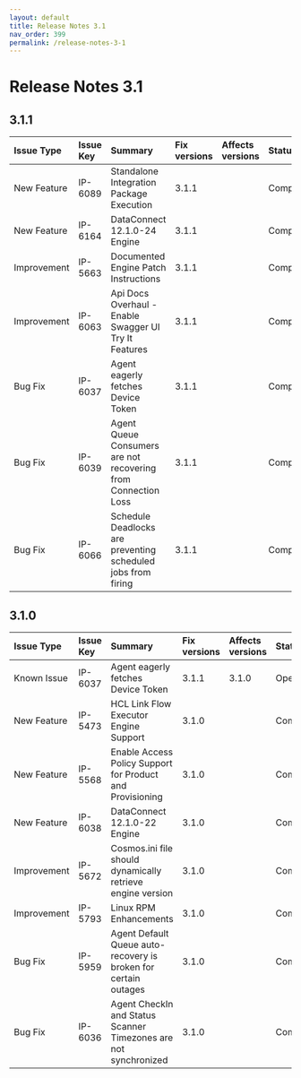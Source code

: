 ```yaml
---
layout: default
title: Release Notes 3.1
nav_order: 399
permalink: /release-notes-3-1
---
```

# Release Notes 3.1

## 3.1.1

| Issue Type  | Issue Key | Summary                                                                    | Fix versions | Affects versions | Status      |
|:------------|:----------|:---------------------------------------------------------------------------|:-------------|:-----------------|:------------|
| New Feature | IP-6089   | Standalone Integration Package Execution                                   | 3.1.1        |                  | Completed   |
| New Feature | IP-6164   | DataConnect 12.1.0-24 Engine                                               | 3.1.1        |                  | Completed   |
| Improvement | IP-5663   | Documented Engine Patch Instructions                                       | 3.1.1        |                  | Completed   |
| Improvement | IP-6063   | Api Docs Overhaul - Enable Swagger UI Try It Features                       | 3.1.1        |                  | Completed   |
| Bug Fix     | IP-6037   | Agent eagerly fetches Device Token                                         | 3.1.1        |                  | Completed   |
| Bug Fix     | IP-6039   | Agent Queue Consumers are not recovering from Connection Loss              | 3.1.1        |                  | Completed   |
| Bug Fix     | IP-6066   | Schedule Deadlocks are preventing scheduled jobs from firing               | 3.1.1        |                  | Completed   |

## 3.1.0

| Issue Type  | Issue Key | Summary                                                                    | Fix versions | Affects versions | Status      |
|:------------|:----------|:---------------------------------------------------------------------------|:-------------|:-----------------|:------------|
| Known Issue | IP-6037   | Agent eagerly fetches Device Token                                         | 3.1.1        | 3.1.0            | Open        |
| New Feature | IP-5473   | HCL Link Flow Executor Engine Support                                      | 3.1.0        |                  | Completed   |
| New Feature | IP-5568   | Enable Access Policy Support for Product and Provisioning                  | 3.1.0        |                  | Completed   |
| New Feature | IP-6038   | DataConnect 12.1.0-22 Engine                                               | 3.1.0        |                  | Completed   |
| Improvement | IP-5672   | Cosmos.ini file should dynamically retrieve engine version                 | 3.1.0        |                  | Completed   |
| Improvement | IP-5793   | Linux RPM Enhancements                                                     | 3.1.0        |                  | Completed   |
| Bug Fix     | IP-5959   | Agent Default Queue auto-recovery is broken for certain outages            | 3.1.0        |                  | Completed   |
| Bug Fix     | IP-6036   | Agent CheckIn and Status Scanner Timezones are not synchronized            | 3.1.0        |                  | Completed   |